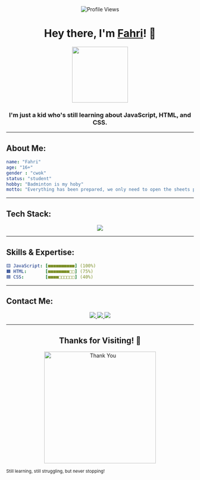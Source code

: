 <div align="center">
  <img src="https://komarev.com/ghpvc/?username=yourusername&color=blueviolet&style=flat-square&label=Profile+Views" alt="Profile Views">
</div>

<h1 align="center">Hey there, I'm <a href="#">Fahri</a>! 👋</h1>

<p align="center">
<img src="https://files.catbox.moe/10y5lv.jpg" width="150">
</p>

<h3 align="center">I'm just a kid who's still learning about JavaScript, HTML, and CSS.

</h3>

---

## About Me:

```yaml
name: "Fahri"
age: "16+"
gender : "cwok"
status: "student"
hobby: "Badminton is my hoby"
motto: "Everything has been prepared, we only need to open the sheets provided one by one ✨"
```

---

## Tech Stack:
<p align="center">
  <img src="https://skillicons.dev/icons?i=js,html,css" />
</p>

---

## Skills & Expertise:

```yaml
🟨 JavaScript: [■■■■■■■■■■] (100%)
🟧 HTML:       [■■■■■■■■□□] (75%)
🟦 CSS:        [■■■■□□□□□□] (40%)
```

---

## Contact Me:

<p align="center">
  <a href="https://t.me/fahrihosme">
    <img src="https://img.shields.io/badge/Telegram-%230077B5.svg?style=for-the-badge&logo=telegram&logoColor=white">
  </a>
  <a href="mailto:pirmansahfahri04@gmail.com">
    <img src="https://img.shields.io/badge/Email-D14836?style=for-the-badge&logo=gmail&logoColor=white">
  </a>
  <a href="https://github.com/Fahrixyzzz">
    <img src="https://img.shields.io/badge/GitHub-181717.svg?style=for-the-badge&logo=github&logoColor=white">
  </a>
</p>

---

<h2 align="center">Thanks for Visiting! 🎉</h2>

<p align="center">
  <img src="https://files.catbox.moe/ghqk73.jpg" width="300" alt="Thank You">
</p>

<sup>Still learning, still struggling, but never stopping!</sup> 

